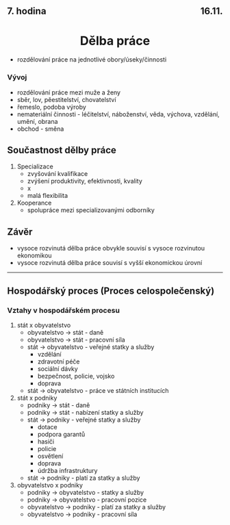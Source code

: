 ## <div style="display: flex; justify-content: space-between;"><div>7. hodina</div><div>16.11.</div></div>
# <div style="text-align: center">Dělba práce</div>

- rozdělování práce na jednotlivé obory/úseky/činnosti

### Vývoj

- rozdělování práce mezi muže a ženy
- sběr, lov, pěestitelství, chovatelství
- řemeslo, podoba výroby
- nemateriální činnosti - léčitelství, náboženství, věda, výchova, vzdělání, umění, obrana
- obchod - směna

## Součastnost dělby práce

1. Specializace
    - zvyšování kvalifikace
    - zvýšení produktivity, efektivnosti, kvality
    - x
    - malá flexibilita
2. Kooperance
    - spolupráce mezi specializovanými odborníky

## Závěr

- vysoce rozvinutá dělba práce obvykle souvisí s vysoce rozvinutou ekonomikou
- vysoce rozvinutá dělba práce souvisí s vyšší ekonomickou úrovní

---

## Hospodářský proces (Proces celospolečenský)

### Vztahy v hospodářském procesu

1. stát x obyvatelstvo
    - obyvatelstvo -> stát - daně
    - obyvatelstvo -> stát - pracovní síla
    - stát -> obyvatelstvo - veřejné statky a služby
        - vzdělání
        - zdravotní péče
        - sociální dávky
        - bezpečnost, policie, vojsko
        - doprava
    - stát -> obyvatelstvo - práce ve státních institucích
2. stát x podniky
    - podniky -> stát - daně
    - podniky -> stát - nabízení statky a služby
    - stát -> podniky - veřejné statky a služby
        - dotace
        - podpora garantů
        - hasiči
        - policie
        - osvětlení
        - doprava
        - údržba infrastruktury
    - stát -> podniky - platí za statky a služby
3. obyvatelstvo x podniky
    - podniky -> obyvatelstvo - statky a služby
    - podniky -> obyvatelstvo - pracovní pozice
    - obyvatelstvo -> podniky - platí za statky a služby
    - obyvatelstvo -> podniky - pracovní síla